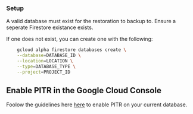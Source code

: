 ### Setup

A valid database must exist for the restoration to backup to. Ensure a seperate Firestore existance exists.

If one does not exist, you can create one with the following:

```bash
    gcloud alpha firestore databases create \
    --database=DATABASE_ID \
    --location=LOCATION \
    --type=DATABASE_TYPE \
    --project=PROJECT_ID

```


## Enable PITR in the Google Cloud Console

Foolow the guidelines here [here](https://firebase.google.com/docs/firestore/use-pitr#gcloud) to enable PITR on your current database.